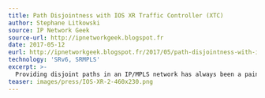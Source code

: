 ```yaml
---
title: Path Disjointness with IOS XR Traffic Controller (XTC)
author: Stephane Litkowski
source: IP Network Geek
source-url: http://ipnetworkgeek.blogspot.fr
date: 2017-05-12
eurl: http://ipnetworkgeek.blogspot.fr/2017/05/path-disjointness-with-ios-xr-traffic.html
technology: 'SRv6, SRMPLS'
excerpt: >-
  Providing disjoint paths in an IP/MPLS network has always been a pain, especially when the disjointness must be achieved between pairs of routers. Cisco XR Traffic Controller is a PCE server allowing path disjointness computation.
teaser: images/press/IOS-XR-2-460x230.png
---
```

